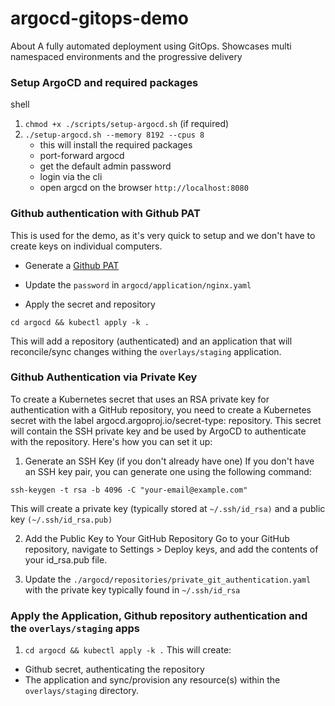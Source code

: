# argocd-gitops-demo
About A fully automated deployment using GitOps. Showcases multi namespaced environments and the progressive delivery

### Setup ArgoCD and required packages

shell
1. `chmod +x ./scripts/setup-argocd.sh` (if required)
2. `./setup-argocd.sh --memory 8192 --cpus 8`
    - this will install the required packages
    - port-forward argocd
    - get the default admin password
    - login via the cli
    - open argcd on the browser `http://localhost:8080`


### Github authentication with Github PAT
This is used for the demo, as it's very quick to setup and we don't have to create keys on individual computers.

- Generate a [Github PAT](https://docs.github.com/en/authentication/keeping-your-account-and-data-secure/managing-your-personal-access-tokens)

- Update the `password` in `argocd/application/nginx.yaml`

- Apply the secret and repository

`cd argocd && kubectl apply -k .` 

This will add a repository (authenticated) and an application that will reconcile/sync changes withing the `overlays/staging` application.


### Github Authentication via Private Key

To create a Kubernetes secret that uses an RSA private key for authentication with a GitHub repository, you need to create a Kubernetes secret with the label argocd.argoproj.io/secret-type: repository. This secret will contain the SSH private key and be used by ArgoCD to authenticate with the repository. Here's how you can set it up:

1. Generate an SSH Key (if you don't already have one)
If you don't have an SSH key pair, you can generate one using the following command:

```
ssh-keygen -t rsa -b 4096 -C "your-email@example.com"
```
This will create a private key (typically stored at `~/.ssh/id_rsa)` and a public key `(~/.ssh/id_rsa.pub)`

2. Add the Public Key to Your GitHub Repository
Go to your GitHub repository, navigate to Settings > Deploy keys, and add the contents of your id_rsa.pub file.

3. Update the `./argocd/repositories/private_git_authentication.yaml` with the private key typically found in `~/.ssh/id_rsa`


### Apply the Application, Github repository authentication and the `overlays/staging` apps

1. `cd argocd && kubectl apply -k .`
This will create:
- Github secret, authenticating the repository
- The application and sync/provision any resource(s) within the `overlays/staging` directory.
